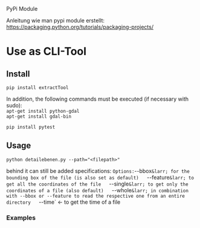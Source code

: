 PyPi Module

Anleitung wie man pypi module erstellt:
https://packaging.python.org/tutorials/packaging-projects/

# Use as CLI-Tool
   
## Install
   
`pip install extractTool`

In addition, the following commands must be executed (if necessary with sudo):   
`apt-get install python-gdal`     
`apt-get install gdal-bin`   

`pip install pytest`

## Usage

`python detailebenen.py --path="<filepath>"`

behind it can still be added specifications:
`
Options:
`--bbox` &larr; for the bounding box of the file (is also set as default)   
`--feature` &larr; to get all the coordinates of the file   
`--single` &larr; to get only the coordinates of a file (also default)   
`--whole` &larr; in combination with --bbox or --feature to read the respective one from an entire directory   
`--time` &larr; to get the time of a file   

### Examples
